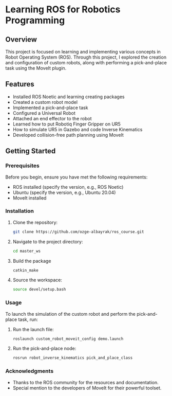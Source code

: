# Learning ROS for Robotics Programming 

## Overview
This project is focused on learning and implementing various concepts in Robot Operating System (ROS). Through this project, I explored the creation and configuration of custom robots, along with performing a pick-and-place task using the MoveIt plugin.

## Features
- Installed ROS Noetic and learning creating packages
- Created a custom robot model
- Implemented a pick-and-place task
- Configured a Universal Robot
- Attached an end effector to the robot
- Learned how to put Robotiq Finger Gripper on UR5
- How to simulate UR5 in Gazebo and code Inverse Kinematics 
- Developed collision-free path planning using MoveIt

## Getting Started

### Prerequisites
Before you begin, ensure you have met the following requirements:
- ROS installed (specify the version, e.g., ROS Noetic)
- Ubuntu (specify the version, e.g., Ubuntu 20.04)
- MoveIt installed

### Installation
1. Clone the repository:
   ```bash
   git clone https://github.com/ozge-albayrak/ros_course.git

2. Navigate to the project directory:
    ```bash
    cd master_ws

3. Build the package
    ```bash 
    catkin_make

4. Source the workspace:
    ```bash
    source devel/setup.bash

### Usage
To launch the simulation of the custom robot and perform the pick-and-place task, run:

1. Run the launch file:
    ```bash
    roslaunch custom_robot_moveit_config demo.launch

2. Run the pick-and-place node:
    ```bash
    rosrun robot_inverse_kinematics pick_and_place_class

### Acknowledgments
- Thanks to the ROS community for the resources and documentation.
- Special mention to the developers of MoveIt for their powerful toolset.